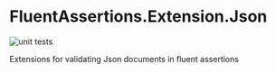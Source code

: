 # FluentAssertions.Extension.Json

![unit tests](https://github.com/nikolaygekht/FluentAssertions.Extension.Json/actions/workflows/test.yml/badge.svg)

Extensions for validating Json documents in fluent assertions
